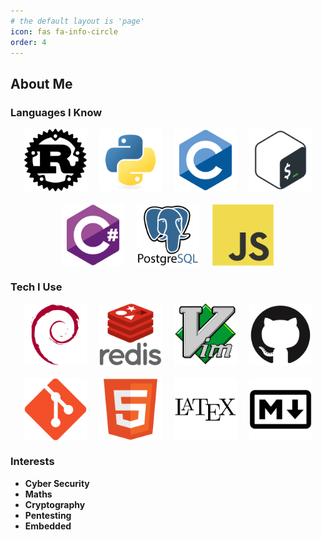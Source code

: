 ```yaml
---
# the default layout is 'page'
icon: fas fa-info-circle
order: 4
---
```


## About Me

### Languages I Know
<div style="display: flex; justify-content: center; flex-wrap: wrap; gap: 20px;">
  <img src="https://raw.githubusercontent.com/devicons/devicon/master/icons/rust/rust-original.svg" alt="Rust" width="100px">
  <img src="https://raw.githubusercontent.com/devicons/devicon/master/icons/python/python-original.svg" alt="Python" width="100px">
  <img src="https://raw.githubusercontent.com/devicons/devicon/master/icons/c/c-original.svg" alt="C" width="100px">
  <img src="https://raw.githubusercontent.com/devicons/devicon/master/icons/bash/bash-original.svg" alt="Bash" width="100px">
  <img src="https://raw.githubusercontent.com/devicons/devicon/master/icons/csharp/csharp-original.svg" alt="C#" width="100px">
  <img src="https://raw.githubusercontent.com/devicons/devicon/master/icons/postgresql/postgresql-original-wordmark.svg" alt="PostgreSQL" width="100px">
  <img src="https://raw.githubusercontent.com/devicons/devicon/master/icons/javascript/javascript-original.svg" alt="JavaScript" width="100px">
</div>

### Tech I Use
<div style="display: flex; justify-content: center; flex-wrap: wrap; gap: 20px;">
  <img src="https://raw.githubusercontent.com/devicons/devicon/master/icons/debian/debian-original.svg" alt="Debian" width="100px">
  <img src="https://raw.githubusercontent.com/devicons/devicon/master/icons/redis/redis-original-wordmark.svg" alt="Redis" width="100px">
  <img src="https://raw.githubusercontent.com/devicons/devicon/master/icons/vim/vim-original.svg" alt="Vim" width="100px">
  <img src="https://raw.githubusercontent.com/devicons/devicon/master/icons/github/github-original.svg" alt="GitHub" width="100px">
  <img src="https://raw.githubusercontent.com/devicons/devicon/master/icons/git/git-original.svg" alt="Git" width="100px">
  <img src="https://raw.githubusercontent.com/devicons/devicon/master/icons/html5/html5-original.svg" alt="HTML" width="100px">
  <img src="https://raw.githubusercontent.com/devicons/devicon/master/icons/latex/latex-original.svg" alt="LaTeX" width="100px">
  <img src="https://raw.githubusercontent.com/devicons/devicon/master/icons/markdown/markdown-original.svg" alt="Markdown" width="100px">
</div>

### Interests

- **Cyber Security**
- **Maths**
- **Cryptography**
- **Pentesting**
- **Embedded**
